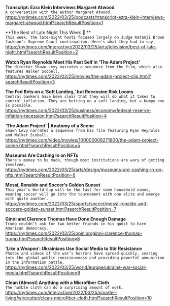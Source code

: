 **Transcript: Ezra Klein Interviews Margaret Atwood**\
`A conversation with the author Margaret Atwood. `\
https://nytimes.com/2022/03/25/podcasts/transcript-ezra-klein-interviews-margaret-atwood.html?searchResultPosition=1

**The Best of Late Night This Week 🌙 **\
`This week, the late-night hosts focused largely on Judge Ketanji Brown Jackson’s Supreme Court confirmation. Here's what they had to say.`\
https://nytimes.com/interactive/2022/03/25/arts/television/best-of-late-night.html?searchResultPosition=2

**Watch Ryan Reynolds Meet His Past Self in ‘The Adam Project’**\
`The director Shawn Levy narrates a sequence from the film, which also features Walker Scobell.`\
https://nytimes.com/2022/03/25/movies/the-adam-project-clip.html?searchResultPosition=3

**The Fed Bets on a ‘Soft Landing,’ but Recession Risk Looms**\
`Central bankers have been clear that they will do what it takes to control inflation. They are betting on a soft landing, but a bumpy one is possible.`\
https://nytimes.com/2022/03/25/business/economy/federal-reserve-inflation-recession.html?searchResultPosition=4

**‘The Adam Project’ | Anatomy of a Scene**\
`Shawn Levy narrates a sequence from his film featuring Ryan Reynolds and Walker Scobell.`\
https://nytimes.com/video/movies/100000008271800/the-adam-project-scene.html?searchResultPosition=5

**Museums Are Cashing In on NFTs**\
`There’s money to be made, though most institutions are wary of getting involved.`\
https://nytimes.com/2022/03/25/arts/design/museums-are-cashing-in-on-nfts.html?searchResultPosition=6

**Messi, Ronaldo and Soccer’s Golden Sunset**\
`This year’s World Cup will be the last for some household names, meaning soccer will go into the tournament with one elite and emerge with quite another.`\
https://nytimes.com/2022/03/25/sports/soccer/messi-ronaldo-and-soccers-golden-sunset.html?searchResultPosition=7

**Ginni and Clarence Thomas Have Done Enough Damage**\
`Trump couldn’t ask for two better friends in his quest to harm American democracy. `\
https://nytimes.com/2022/03/25/opinion/ginni-clarence-thomas-trump.html?searchResultPosition=8

**‘Like a Weapon’: Ukrainians Use Social Media to Stir Resistance**\
`Photos and videos of the war’s horrors have spread quickly, searing into the global public consciousness and providing powerful ammunition in the information battle.`\
https://nytimes.com/2022/03/25/world/europe/ukraine-war-social-media.html?searchResultPosition=9

**Clean (Almost) Anything with a Microfiber Cloth**\
`The humble cloth can do a surprising amount of work.`\
https://nytimes.com/interactive/2022/03/25/smarter-living/wirecutter/clean-microfiber-cloth.html?searchResultPosition=10

